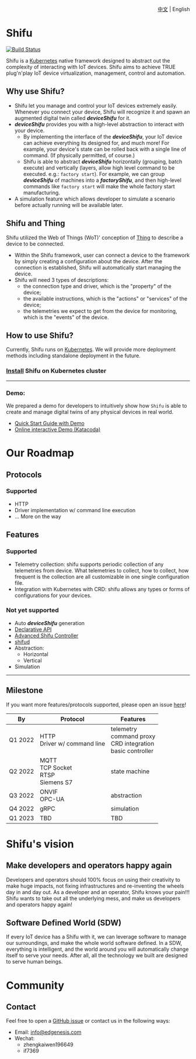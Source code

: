 <div align="right">

[中文](README-zh.md) | English
</div>

# Shifu

[![Build Status](https://dev.azure.com/Edgenesis/shifu/_apis/build/status/Edgenesis.shifu?branchName=main)](https://dev.azure.com/Edgenesis/shifu/_build/latest?definitionId=1&branchName=main)

Shifu is a [Kubernetes](https://k8s.io) native framework designed to abstract out the complexity of interacting with IoT devices. Shifu aims to achieve TRUE plug'n'play IoT device virtualization, management, control and automation.

## Why use Shifu?

- Shifu let you manage and control your IoT devices extremely easily. Whenever you connect your device, Shifu will recognize it and spawn an augmented digital twin called ***deviceShifu*** for it. 
- ***deviceShifu*** provides you with a high-level abstraction to interact with your device. 
  - By implementing the interface of the ***deviceShifu***, your IoT device can achieve everything its designed for, and much more! For example, your device's state can be rolled back with a single line of command. (If physically permitted, of course.) 
  - Shifu is able to abstract ***deviceShifu*** horizontally (grouping, batch execute) and vertically (layers, allow high level command to be executed. e.g.: `factory start`). For example, we can group ***deviceShifu*** of machines into a ***factoryShifu***, and then high-level commands like `factory start` will make the whole factory start manufacturing.
- A simulation feature which allows developer to simulate a scenario before actually running will be available later.

## Shifu and Thing

Shifu utilized the Web of Things (WoT)' conception of [Thing](https://www.w3.org/TR/wot-thing-description/) to describe a device to be connected. 
- Within the Shifu framework, user can connect a device to the framework by simply creating a configuration about the device. After the connection is established, Shifu will automatically start managing the device. 
- Shifu will need 3 types of descriptions: 
  - the connection type and driver, which is the "property" of the device; 
  - the available instructions, which is the "actions" or "services" of the device;
  - the telemetries we expect to get from the device for monitoring, which is the "events" of the device.

## How to use Shifu?

Currently, Shifu runs on [Kubernetes](https://k8s.io). We will provide more deployment methods including standalone deployment in the future.

### [Install](docs/guide/install.md) Shifu on Kubernetes cluster

---

### Demo:
We prepared a demo for developers to intuitively show how `Shifu` is able to create and manage digital twins of any physical devices in real world.
- [Quick Start Guide with Demo](docs/guide/quick-start-demo.md)
- [Online interactive Demo (Katacoda)](https://www.katacoda.com/xqin/scenarios/shifu-demo)

# Our Roadmap
## Protocols
### Supported
- HTTP
- Driver implementation w/ command line execution
- ... More on the way
## Features
### Supported
- Telemetry collection: shifu supports periodic collection of any telemetries from device. What telemetries to collect, how to collect, how frequent is the collection are all customizable in one single configuration file.
- Integration with Kubernetes with CRD: shifu allows any types or forms of configurations for your devices.
### Not yet supported
- Auto ***deviceShifu*** generation
- [Declarative API](https://kubernetes.io/docs/concepts/extend-kubernetes/api-extension/custom-resources/#declarative-apis)
- [Advanced Shifu Controller](docs/design/design-shifuController.md)
- [shifud](docs/design/design-shifud.md)
- Abstraction:
  - Horizontal
  - Vertical
- Simulation

---

## Milestone
If you want more features/protocols supported, please open an issue [here](https://github.com/Edgenesis/shifu/issues)!

| By      | Protocol                                     | Features                                                 |
|---------|----------------------------------------------|---------------------------------------------------------|
| Q1 2022 | HTTP<br>Driver w/ command line | telemetry<br>command proxy<br>CRD integration<br>basic controller |
| Q2 2022 | MQTT<br>TCP Socket<br>RTSP<br>Siemens S7 | state machine |
| Q3 2022 | ONVIF<br>OPC-UA | abstraction |
| Q4 2022 | gRPC | simulation |
| Q1 2023 | TBD | TBD |

# Shifu's vision

## Make developers and operators happy again

Developers and operators should 100% focus on using their creativity to make huge impacts, not fixing infrastructures and re-inventing the wheels day in and day out. As a developer and an operator, Shifu knows your pain!!! Shifu wants to take out all the underlying mess, and make us developers and operators happy again!

## Software Defined World (SDW)

If every IoT device has a Shifu with it, we can leverage software to manage our surroundings, and make the whole world software defined. In a SDW, everything is intelligent, and the world around you will automatically change itself to serve your needs. After all, all the technology we built are designed to serve human beings. 

# Community 

## Contact

Feel free to open a [GitHub issue](https://github.com/Edgenesis/shifu/issues/new) or contact us in the following ways:
- Email: info@edgenesis.com
- Wechat:
  - zhengkaiwen196649 
  - if7369
